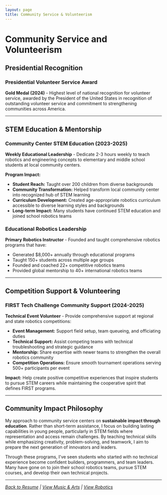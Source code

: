 ```yaml
---
layout: page
title: Community Service & Volunteerism
---
```


# Community Service and Volunteerism

## Presidential Recognition

### Presidential Volunteer Service Award
**Gold Medal (2024)** - Highest level of national recognition for volunteer service, awarded by the President of the United States in recognition of outstanding volunteer service and commitment to strengthening communities across America.

---

## STEM Education & Mentorship

### Community Center STEM Education (2023-2025)
**Weekly Educational Leadership** - Dedicate 2-3 hours weekly to teach robotics and engineering concepts to elementary and middle school students at local community centers.

**Program Impact:**
- **Student Reach:** Taught over 200 children from diverse backgrounds
- **Community Transformation:** Helped transform local community center into recognized hub of STEM learning
- **Curriculum Development:** Created age-appropriate robotics curriculum accessible to diverse learning styles and backgrounds
- **Long-term Impact:** Many students have continued STEM education and joined school robotics teams

### Educational Robotics Leadership
**Primary Robotics Instructor** - Founded and taught comprehensive robotics programs that have:
- Generated $8,000+ annually through educational programs
- Taught 150+ students across multiple age groups
- Founded and coached 22+ competitive robotics teams
- Provided global mentorship to 40+ international robotics teams

---

## Competition Support & Volunteering

### FIRST Tech Challenge Community Support (2024-2025)
**Technical Event Volunteer** - Provide comprehensive support at regional and state robotics competitions:

- **Event Management:** Support field setup, team queueing, and officiating duties
- **Technical Support:** Assist competing teams with technical troubleshooting and strategic guidance
- **Mentorship:** Share expertise with newer teams to strengthen the overall robotics community
- **Competition Operations:** Ensure smooth tournament operations serving 500+ participants per event

**Impact:** Help create positive competitive experiences that inspire students to pursue STEM careers while maintaining the cooperative spirit that defines FIRST programs.

---

## Community Impact Philosophy

My approach to community service centers on **sustainable impact through education**. Rather than short-term assistance, I focus on building lasting capabilities in young people, particularly in STEM fields where representation and access remain challenges. By teaching technical skills while emphasizing creativity, problem-solving, and teamwork, I aim to prepare the next generation of innovators and leaders.

Through these programs, I've seen students who started with no technical experience become confident builders, programmers, and team leaders. Many have gone on to join their school robotics teams, pursue STEM courses, and develop their own technical projects.

---

*[Back to Resume](resume.md) | [View Music & Arts](music-arts.md) | [View Robotics](robotics.md)*
